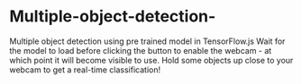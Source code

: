 # Multiple-object-detection-
Multiple object detection using pre trained model in TensorFlow.js Wait for the model to load before clicking the button to enable the webcam - at which point it will become visible to use.  Hold some objects up close to your webcam to get a real-time classification! 
